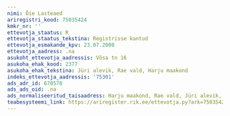 ```yaml
---
nimi: Õie Lasteaed
ariregistri_kood: 75035424
kmkr_nr: ''
ettevotja_staatus: R
ettevotja_staatus_tekstina: Registrisse kantud
ettevotja_esmakande_kpv: 23.07.2008
ettevotja_aadress: .na
asukoht_ettevotja_aadressis: Võsa tn 16
asukoha_ehak_kood: 2377
asukoha_ehak_tekstina: Jüri alevik, Rae vald, Harju maakond
indeks_ettevotja_aadressis: '75301'
ads_adr_id: 670578
ads_ads_oid: .na
ads_normaliseeritud_taisaadress: Harju maakond, Rae vald, Jüri alevik, Võsa tn 16
teabesysteemi_link: https://ariregister.rik.ee/ettevotja.py?ark=75035424&ref=rekvisiidid
---
```

